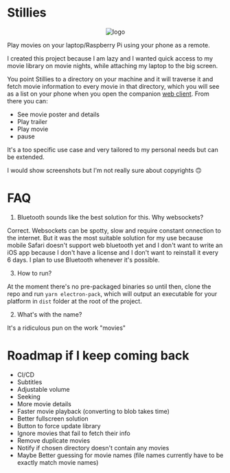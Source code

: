 # Stillies

<p align="center">
<img src="https://user-images.githubusercontent.com/5257356/83978416-981b1b80-a907-11ea-96c6-622283f5dbf4.png" alt="logo"/>
</p>

Play movies on your laptop/Raspberry Pi using your phone as a remote.

I created this project because I am lazy and I wanted quick access to my movie library on movie nights, while attaching my laptop to the big screen.

You point Stillies to a directory on your machine and it will traverse it and fetch movie information to every movie in that directory, which you will see as a list on your phone when you open the companion [web client](https://github.com/shockry/stillies). From there you can:

* See movie poster and details
* Play trailer
* Play movie
* pause

It's a too specific use case and  very tailored to my personal needs but can be extended.

I would show screenshots but I'm not really sure about copyrights 🙃

# FAQ

1. Bluetooth sounds like the best solution for this. Why websockets?

Correct. Websockets can be spotty, slow and require constant onnection to the internet. But it was the most suitable solution for my use because mobile Safari doesn't support web bluetooth yet and I don't want to write an iOS app because I don't have a license and I don't want to reinstall it every 6 days. I plan to use Bluetooth whenever it's possible.

3. How to run?

At the moment there's no pre-packaged binaries so until then, clone the repo and run `yarn electron-pack`, which will output an executable for your platform in `dist` folder at the root of the project.

2. What's with the name?

It's a ridiculous pun on the work "movies"

# Roadmap if I keep coming back

* CI/CD
* Subtitles
* Adjustable volume
* Seeking
* More movie details
* Faster movie playback (converting to blob takes time)
* Better fullscreen solution
* Button to force update library
* Ignore movies that fail to fetch their info
* Remove duplicate movies
* Notify if chosen directory doesn't contain any movies
* Maybe Better guessing for movie names (file names currently have to be exactly match movie names)
